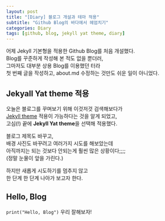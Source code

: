 ```yaml
---
layout: post
title: "[Diary] 블로그 개설과 테마 적용"
subtitle: "Github Blog의 바다에서 헤엄치기"
categories: Diary
tags: [github, blog, jekyll yat theme, diary]
---
```



어제 Jekyll 기본형을 적용한 Github Blog를 처음 개설했다.  
Blog를 꾸준하게 작성해 본 적도 없을 뿐더러,  
그마저도 대부분 상용 Blog를 이용했던 터라   
첫 번째 글을 작성하고, about.md 수정하는 것만도 쉬운 일이 아니었다.   

## Jekyall Yat theme 적용

오늘은 블로그를 꾸며보기 위해 이것저것 검색해보다가   
[Jekyll theme][1] 적용이 가능하다는 것을 알게 되었고,  
고심(!) 끝에 **Jekyll Yat theme**을 선택해 적용했다.  

블로그 제목도 바꾸고,   
배경 사진도 바꾸려고 여러가지 시도를 해보았는데   
아직까지는 되는 것보다 안되는게 훨씬 많은 상황이다;;;;   
(정말 눈물이 앞을 가린다.)   

하지만 새롭게 시도하기를 멈추지 않고   
한 단계 한 단계 나아가 보고자 한다.   


## Hello, Blog

`print("Hello, Blog")` 우리 잘해보자!   


[1]: http://jekyllthemes.org/